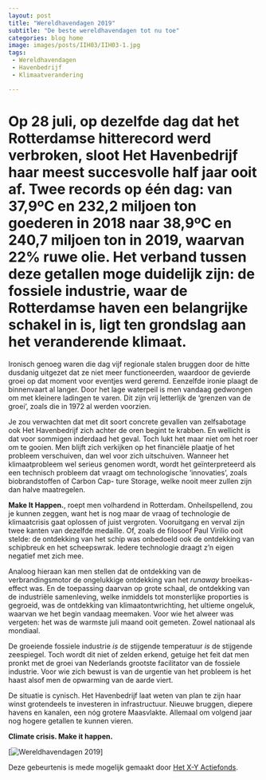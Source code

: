 ```yaml
---
layout: post
title: "Wereldhavendagen 2019"
subtitle: "De beste wereldhavendagen tot nu toe"
categories: blog home
image: images/posts/IIH03/IIH03-1.jpg
tags: 
 - Wereldhavendagen 
 - Havenbedrijf
 - Klimaatverandering

---
```

# Op 28 juli, op dezelfde dag dat het Rotterdamse hitterecord werd verbroken, sloot Het Havenbedrijf haar meest succesvolle half jaar ooit af. Twee records op één dag: van 37,9ºC en 232,2 miljoen ton goederen in 2018 naar 38,9ºC en 240,7 miljoen ton in 2019, waarvan 22% ruwe olie. Het verband tussen deze getallen moge duidelijk zijn: de fossiele industrie, waar de Rotterdamse haven een belangrijke schakel in is, ligt ten grondslag aan het veranderende klimaat.

Ironisch genoeg waren die dag vijf regionale stalen bruggen door de hitte dusdanig uitgezet dat ze niet meer functioneerden, waardoor de gevierde groei op dat moment voor eventjes werd geremd. Eenzelfde ironie plaagt de binnenvaart al langer. Door het lage waterpeil is men vandaag gedwongen om met kleinere ladingen te varen. Dit zijn vrij letterlijk de ‘grenzen van de groei’, zoals die in 1972 al werden voorzien.

Je zou verwachten dat met dit soort concrete gevallen van zelfsabotage ook Het Havenbedrijf zich achter de oren begint te krabben. En wellicht is dat voor sommigen inderdaad het geval. Toch lukt het maar niet om het roer om te gooien. Men blijft zich verkijken op het financiële plaatje of het probleem verschuiven, dan wel voor zich uitschuiven. Wanneer het klimaatprobleem wel serieus genomen wordt, wordt het geïnterpreteerd als een technisch probleem dat vraagt om technologische ‘innovaties’, zoals biobrandstoffen of Carbon Cap- ture Storage, welke nooit meer zullen zijn dan halve maatregelen.

**Make It Happen.**, roept men volhardend in Rotterdam. Onheilspellend, zou je kunnen zeggen, want het is nog maar de vraag of technologie de klimaatcrisis gaat oplossen of juist vergroten. Vooruitgang en verval zijn twee kanten van dezelfde medaille. Of, zoals de filosoof Paul Virilio ooit stelde: de ontdekking van het schip was onbedoeld ook de ontdekking van schipbreuk en het scheepswrak. Iedere technologie draagt z’n eigen negatief met zich mee.

Analoog hieraan kan men stellen dat de ontdekking van de verbrandingsmotor de ongelukkige ontdekking van het _runaway_ broeikas-effect was. En de toepassing daarvan op grote schaal, de ontdekking van de industriële samenleving, welke inmiddels tot monsterlijke proporties is gegroeid, was de ontdekking van klimaatontwrichting, het ultieme ongeluk, waarvan we het begin vandaag meemaken. Voor wie het alweer was vergeten: het was de warmste juli maand ooit gemeten. Zowel nationaal als mondiaal.

De groeiende fossiele industrie _is_ de stijgende temperatuur _is_ de stijgende zeespiegel. Toch wordt dit niet of zelden erkend, getuige het feit dat men pronkt met de groei van Nederlands grootste facilitator van de fossiele industrie. Voor wie zich bewust is van de urgentie van het probleem is het haast alsof men de opwarming van de aarde viert.

De situatie is cynisch. Het Havenbedrijf laat weten van plan te zijn haar winst grotendeels te investeren in infrastructuur. Nieuwe bruggen, diepere havens en kanalen, een nóg grotere Maasvlakte. Allemaal om volgend jaar nog hogere getallen te kunnen vieren. 

**Climate crisis. Make it happen.**

[![Wereldhavendagen 2019](images/posts/whd2019/whd2019-03.jpg)]

Deze gebeurtenis is mede mogelijk gemaakt door [Het X-Y Actiefonds](https://hetactiefonds.nl/en/homepage/).